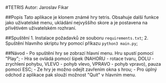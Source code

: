 #TETRIS
Autor: Jaroslav Fikar

##Popis 
Tato aplikace je klonem známé hry tetris. Obsahuje další funkce jako uživatelské menu, ukládání nejvyššího skore a je postavena na přívětivém uživatelském rozhraní.

##Spuštění
    1. Instalace požadavků ze souboru `requirements.txt`;
    2. Spuštění hlavního skriptu hry pomocí příkazu `python3 main.py`;
    
##Návod
    - Po spuštění hry se zobrazí hlavní menu. Hru spustí pomocí "Play";
    - Hra se ovládá pomocí šipek (NAHORU - rotace tvaru, DOLU - zrychlení pohybu, VLEVO - pohyb vlevo, VPRAVO - pohyb vpravo), 
    pauza pomocí ESC;
    - Ze hry je možno odejít zavřením okna s hrou;
    - Pro úplný odchod z aplikace pak slouží možnost "Quit" v hlavním menu.
